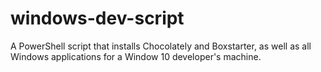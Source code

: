# windows-dev-script

A PowerShell script that installs Chocolately and Boxstarter, as well as all Windows applications for a Window 10 developer's machine.
